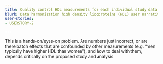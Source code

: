 ```yaml
---
title: Quality control HDL measurements for each individual study data.
blurb: Data harmonization high density lipoproteins (HDL) user narrative.
user-stories:
- USERSTORY-2

---
```


This is a hands-on/eyes-on problem. Are numbers just incorrect, or are there batch effects that are confounded by other measurements (e.g. “men typically have higher HDL than women”), and how to deal with them, depends critically on the proposed study and analysis.
